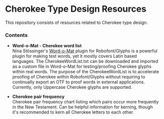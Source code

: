 # Cherokee Type Design Resources
This repository consists of resources related to Cherokee type design.

### Contents
* **Word-o-Mat - Cherokee word list**<br>
Nina Stössinger's [Word-o-Mat](https://github.com/ninastoessinger/word-o-mat) plugin for Robofont/Glyphs is a powerful plugin for making test words, yet it mostly covers Latin based languages. The CherokeeWordList.txt can be downloaded and imported as a custom file in Word-o-Mat for testing/proofing Cherokee glyphs within real words. The purpose of the CherokeeWordList is to accelerate proofing of Cherokee within Robofont/Glyphs without requiring to continually export an OTF to proof words in external  applications. Currently, only Uppercase Cherokee glyphs are supported. 

* **Cherokee pair frequency**<br>
Cherokee pair frequency chart listing which pairs occur more frequently in the New Testament. Can be helpful information for kerning, though it's recommended to kern all Cherokee letters to each other.

